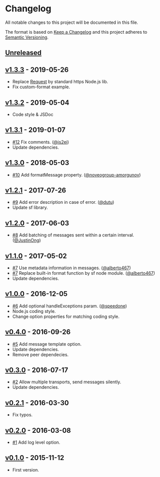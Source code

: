 # Changelog

All notable changes to this project will be documented in this file.

The format is based on [Keep a Changelog](http://keepachangelog.com/en/1.0.0/)
and this project adheres to [Semantic Versioning](http://semver.org/spec/v2.0.0.html).

## [Unreleased]

## [v1.3.3] - 2019-05-26
- Replace [Request](https://github.com/request/request) by standard https Node.js lib.
- Fix custom-format example.

## [v1.3.2] - 2019-05-04
- Code style & JSDoc

## [v1.3.1] - 2019-01-07
- [#12](https://github.com/ivanmarban/winston-telegram/pull/12) Fix comments. ([@is2ei](https://github.com/is2ei))
- Update dependencies.

## [v1.3.0] - 2018-05-03
- [#10](https://github.com/ivanmarban/winston-telegram/pull/10) Add formatMessage property. ([@noveogroup-amorgunov](https://github.com/noveogroup-amorgunov))

## [v1.2.1] - 2017-07-26
- [#9](https://github.com/ivanmarban/winston-telegram/pull/9) Add error description in case of error. ([@dutu](https://github.com/dutu))
- Update sf library.

## [v1.2.0] - 2017-06-03
- [#8](https://github.com/ivanmarban/winston-telegram/pull/8) Add batching of messages sent within a certain interval. ([@JustinOng](https://github.com/JustinOng))

## [v1.1.0] - 2017-05-02
- [#7](https://github.com/ivanmarban/winston-telegram/pull/7) Use metadata information in messages. ([@alberto467](https://github.com/alberto467))
- [#7](https://github.com/ivanmarban/winston-telegram/pull/7) Replace built-in format function by sf node module. ([@alberto467](https://github.com/alberto467))
- Update dependencies.

## [v1.0.0] - 2016-12-05
- [#6](https://github.com/ivanmarban/winston-telegram/pull/6) Add optional handleExceptions param. ([@speedone](https://github.com/speedone))
- Node.js coding style.
- Change option properties for matching coding style.

## [v0.4.0] - 2016-09-26
- [#5](https://github.com/ivanmarban/winston-telegram/issues/5) Add message template option.
- Update dependencies.
- Remove peer dependecies.

## [v0.3.0] - 2016-07-17
- [#2](https://github.com/ivanmarban/winston-telegram/issues/2) Allow multiple transports, send messages silently.
- Update dependencies.

## [v0.2.1] - 2016-03-30
- Fix typos.

## [v0.2.0] - 2016-03-08
- [#1](https://github.com/ivanmarban/winston-telegram/issues/1) Add log level option.

## [v0.1.0] - 2015-11-12
- First version.

[unreleased]: https://github.com/ivanmarban/winston-telegram/compare/v1.3.2...1.x
[v1.3.3]: https://github.com/ivanmarban/winston-telegram/compare/v1.3.2...v1.3.3
[v1.3.2]: https://github.com/ivanmarban/winston-telegram/compare/v1.3.1...v1.3.2
[v1.3.1]: https://github.com/ivanmarban/winston-telegram/compare/v1.3.0...v1.3.1
[v1.3.0]: https://github.com/ivanmarban/winston-telegram/compare/v1.2.1...v1.3.0
[v1.2.1]: https://github.com/ivanmarban/winston-telegram/compare/v1.2.0...v1.2.1
[v1.2.0]: https://github.com/ivanmarban/winston-telegram/compare/v1.1.0...v1.2.0
[v1.1.0]: https://github.com/ivanmarban/winston-telegram/compare/v1.0.0...v1.1.0
[v1.0.0]: https://github.com/ivanmarban/winston-telegram/compare/v0.4.0...v1.0.0
[v0.4.0]: https://github.com/ivanmarban/winston-telegram/compare/v0.3.0...v0.4.0
[v0.3.0]: https://github.com/ivanmarban/winston-telegram/compare/v0.2.1...v0.3.0
[v0.2.1]: https://github.com/ivanmarban/winston-telegram/compare/v0.2.0...v0.2.1
[v0.2.0]: https://github.com/ivanmarban/winston-telegram/compare/v0.1.0...v0.2.0
[v0.1.0]: https://github.com/ivanmarban/winston-telegram/releases/tag/v0.1.0
